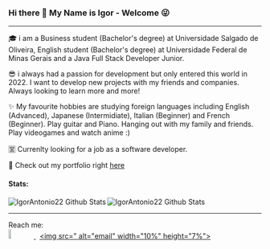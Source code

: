 ### Hi there 👋 My Name is Igor - Welcome 😜

* * *

🎓 i am a Business student (Bachelor's degree) at Universidade Salgado de Oliveira, English student (Bachelor's degree) at Universidade Federal de Minas Gerais and a Java Full Stack Developer Junior.

😎 i always had a passion for development but only entered this world in 2022. I want to develop new projects with my friends and companies. Always looking to learn more and more!

✨ My favourite hobbies are studying foreign languages including English (Advanced), Japanese (Intermidiate), Italian (Beginner) and French (Beginner). Play guitar and Piano. Hanging out with my family and friends. Play videogames and watch anime :)

🈺 Currenlty looking for a job as a software developer.

🚀 Check out my portfolio right [here](https://portfolio-igor-antonio.herokuapp.com/)



<!--
**IgorAntonio22/IgorAntonio22** is a ✨ _special_ ✨ repository because its `README.md` (this file) appears on your GitHub profile.

Here are some ideas to get you started:

- 🔭 I’m currently working on ...
- 🌱 I’m currently learning ...
- 👯 I’m looking to collaborate on ...
- 🤔 I’m looking for help with ...
- 💬 Ask me about ...
- 📫 How to reach me: ...
- 😄 Pronouns: ...
- ⚡ Fun fact: ...
-->
#### Stats:
  
<img align ="left" alt="IgorAntonio22 Github Stats" src="https://github-readme-stats-zeta-neon.vercel.app/api?username=IgorAntonio22&show_icons=true&theme=cobalt"/>
  
  
<img align ="middle" alt="IgorAntonio22 Github Stats" src="https://github-readme-stats-zeta-neon.vercel.app/api/top-langs/?username=IgorAntonio22&layout=compact&show_icons=true&theme=cobalt"/>

* * *


Reach me:
<br>
<a href="https://www.linkedin.com/in/igorantonio22/" rel="nofollow noreferrer">
    <img src="https://user-images.githubusercontent.com/98776749/184435615-a927ede1-b809-40bc-a1e0-521bfe338a39.png" alt="linkedin" width="10%" height="7%">
  </a> &nbsp; 
  <a href="mailto:igorantonio052000@gmail.com" rel="nofollow noreferrer">
    <img src=" alt="email" width="10%" height="7%">

  </a>

